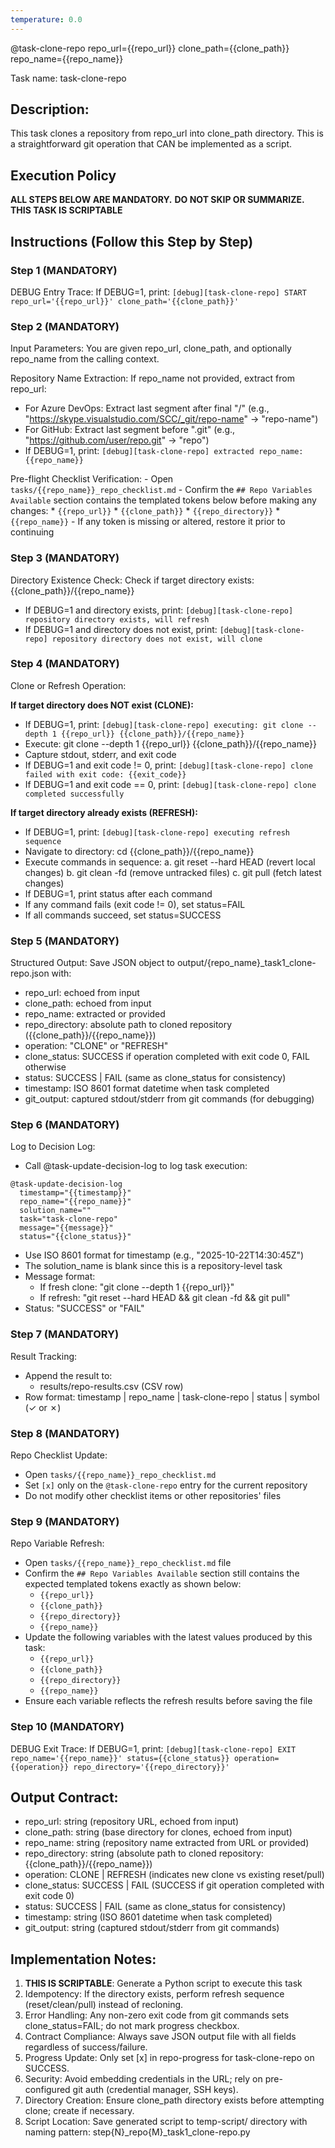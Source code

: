 ```yaml
---
temperature: 0.0
---
```


@task-clone-repo repo_url={{repo_url}} clone_path={{clone_path}} repo_name={{repo_name}}

Task name: task-clone-repo

## Description:
This task clones a repository from repo_url into clone_path directory. This is a straightforward git operation that CAN be implemented as a script.

## Execution Policy
**ALL STEPS BELOW ARE MANDATORY.**
**DO NOT SKIP OR SUMMARIZE.**
**THIS TASK IS SCRIPTABLE**

## Instructions (Follow this Step by Step)
### Step 1 (MANDATORY)
DEBUG Entry Trace:
If DEBUG=1, print: `[debug][task-clone-repo] START repo_url='{{repo_url}}' clone_path='{{clone_path}}'`

### Step 2 (MANDATORY)
Input Parameters: You are given repo_url, clone_path, and optionally repo_name from the calling context.

Repository Name Extraction: If repo_name not provided, extract from repo_url:
   - For Azure DevOps: Extract last segment after final "/" (e.g., "https://skype.visualstudio.com/SCC/_git/repo-name" → "repo-name")
   - For GitHub: Extract last segment before ".git" (e.g., "https://github.com/user/repo.git" → "repo")
   - If DEBUG=1, print: `[debug][task-clone-repo] extracted repo_name: {{repo_name}}`

Pre-flight Checklist Verification:
    - Open `tasks/{{repo_name}}_repo_checklist.md`
    - Confirm the `## Repo Variables Available` section contains the templated tokens below before making any changes:
       * `{{repo_url}}`
       * `{{clone_path}}`
       * `{{repo_directory}}`
       * `{{repo_name}}`
    - If any token is missing or altered, restore it prior to continuing


### Step 3 (MANDATORY)
Directory Existence Check: Check if target directory exists: {{clone_path}}/{{repo_name}}
   - If DEBUG=1 and directory exists, print: `[debug][task-clone-repo] repository directory exists, will refresh`
   - If DEBUG=1 and directory does not exist, print: `[debug][task-clone-repo] repository directory does not exist, will clone`

### Step 4 (MANDATORY)
Clone or Refresh Operation:
   
   **If target directory does NOT exist (CLONE):**
   - If DEBUG=1, print: `[debug][task-clone-repo] executing: git clone --depth 1 {{repo_url}} {{clone_path}}/{{repo_name}}`
   - Execute: git clone --depth 1 {{repo_url}} {{clone_path}}/{{repo_name}}
   - Capture stdout, stderr, and exit code
   - If DEBUG=1 and exit code != 0, print: `[debug][task-clone-repo] clone failed with exit code: {{exit_code}}`
   - If DEBUG=1 and exit code == 0, print: `[debug][task-clone-repo] clone completed successfully`
   
   **If target directory already exists (REFRESH):**
   - If DEBUG=1, print: `[debug][task-clone-repo] executing refresh sequence`
   - Navigate to directory: cd {{clone_path}}/{{repo_name}}
   - Execute commands in sequence:
     a. git reset --hard HEAD (revert local changes)
     b. git clean -fd (remove untracked files)
     c. git pull (fetch latest changes)
   - If DEBUG=1, print status after each command
   - If any command fails (exit code != 0), set status=FAIL
   - If all commands succeed, set status=SUCCESS

### Step 5 (MANDATORY)
Structured Output: Save JSON object to output/{repo_name}_task1_clone-repo.json with:
   - repo_url: echoed from input
   - clone_path: echoed from input
   - repo_name: extracted or provided
   - repo_directory: absolute path to cloned repository ({{clone_path}}/{{repo_name}})
   - operation: "CLONE" or "REFRESH"
   - clone_status: SUCCESS if operation completed with exit code 0, FAIL otherwise
   - status: SUCCESS | FAIL (same as clone_status for consistency)
   - timestamp: ISO 8601 format datetime when task completed
   - git_output: captured stdout/stderr from git commands (for debugging)

### Step 6 (MANDATORY)
Log to Decision Log:
   - Call @task-update-decision-log to log task execution:
   ```
   @task-update-decision-log 
     timestamp="{{timestamp}}" 
     repo_name="{{repo_name}}" 
     solution_name="" 
     task="task-clone-repo" 
     message="{{message}}" 
     status="{{clone_status}}"
   ```
   - Use ISO 8601 format for timestamp (e.g., "2025-10-22T14:30:45Z")
   - The solution_name is blank since this is a repository-level task
   - Message format:
     * If fresh clone: "git clone --depth 1 {{repo_url}}"
     * If refresh: "git reset --hard HEAD && git clean -fd && git pull"
   - Status: "SUCCESS" or "FAIL"

### Step 7 (MANDATORY)
Result Tracking:
   - Append the result to:
     - results/repo-results.csv (CSV row)
   - Row format: timestamp | repo_name | task-clone-repo | status | symbol (✓ or ✗)

### Step 8 (MANDATORY)
Repo Checklist Update:
   - Open `tasks/{{repo_name}}_repo_checklist.md`
   - Set `[x]` only on the `@task-clone-repo` entry for the current repository
   - Do not modify other checklist items or other repositories' files

### Step 9 (MANDATORY)
Repo Variable Refresh:
   - Open `tasks/{{repo_name}}_repo_checklist.md` file
   - Confirm the `## Repo Variables Available` section still contains the expected templated tokens exactly as shown below:
       * `{{repo_url}}`
       * `{{clone_path}}`
       * `{{repo_directory}}`
       * `{{repo_name}}`
   - Update the following variables with the latest values produced by this task:
     * `{{repo_url}}`
     * `{{clone_path}}`
     * `{{repo_directory}}`
     * `{{repo_name}}`
   - Ensure each variable reflects the refresh results before saving the file

### Step 10 (MANDATORY)
DEBUG Exit Trace:
If DEBUG=1, print:
   `[debug][task-clone-repo] EXIT repo_name='{{repo_name}}' status={{clone_status}} operation={{operation}} repo_directory='{{repo_directory}}'`

## Output Contract:
- repo_url: string (repository URL, echoed from input)
- clone_path: string (base directory for clones, echoed from input)
- repo_name: string (repository name extracted from URL or provided)
- repo_directory: string (absolute path to cloned repository: {{clone_path}}/{{repo_name}})
- operation: CLONE | REFRESH (indicates new clone vs existing reset/pull)
- clone_status: SUCCESS | FAIL (SUCCESS if git operation completed with exit code 0)
- status: SUCCESS | FAIL (same as clone_status for consistency)
- timestamp: string (ISO 8601 datetime when task completed)
- git_output: string (captured stdout/stderr from git commands)

## Implementation Notes:
1. **THIS IS SCRIPTABLE**: Generate a Python script to execute this task
2. Idempotency: If the directory exists, perform refresh sequence (reset/clean/pull) instead of recloning.
3. Error Handling: Any non-zero exit code from git commands sets clone_status=FAIL; do not mark progress checkbox.
4. Contract Compliance: Always save JSON output file with all fields regardless of success/failure.
5. Progress Update: Only set [x] in repo-progress for task-clone-repo on SUCCESS.
6. Security: Avoid embedding credentials in the URL; rely on pre-configured git auth (credential manager, SSH keys).
8. Directory Creation: Ensure clone_path directory exists before attempting clone; create if necessary.
9. Script Location: Save generated script to temp-script/ directory with naming pattern: step{N}_repo{M}_task1_clone-repo.py
